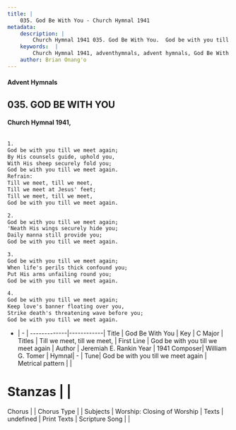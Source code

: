 ```yaml
---
title: |
    035. God Be With You - Church Hymnal 1941
metadata:
    description: |
        Church Hymnal 1941 035. God Be With You.  God be with you till we meet again; By His counsels guide, uphold you, With His sheep securely fold you; God be with you till we meet again. 
    keywords:  |
        Church Hymnal 1941, adventhymnals, advent hymnals, God Be With You, God be with you till we meet again. Till we meet, till we meet,
    author: Brian Onang'o
---
```


#### Advent Hymnals
## 035. GOD BE WITH YOU
####  Church Hymnal 1941,

```txt

1.
God be with you till we meet again;
By His counsels guide, uphold you,
With His sheep securely fold you;
God be with you till we meet again.
Refrain:
Till we meet, till we meet,
Till we meet at Jesus' feet;
Till we meet, till we meet,
God be with you till we meet again.

2.
God be with you till we meet again;
'Neath His wings securely hide you;
Daily manna still provide you;
God be with you till we meet again.

3.
God be with you till we meet again;
When life's perils thick confound you;
Put His arms unfailing round you;
God be with you till we meet again.

4.
God be with you till we meet again;
Keep love's banner floating over you,
Strike death's threatening wave before you;
God be with you till we meet again.


```

- |   -  |
-------------|------------|
Title | God Be With You |
Key | C Major |
Titles | Till we meet, till we meet, |
First Line | God be with you till we meet again |
Author | Jeremiah E. Rankin
Year | 1941
Composer| William G. Tomer |
Hymnal|  - |
Tune| God be with you till we meet again |
Metrical pattern | |
# Stanzas |  |
Chorus |  |
Chorus Type |  |
Subjects | Worship: Closing of Worship |
Texts | undefined |
Print Texts | 
Scripture Song |  |
    
